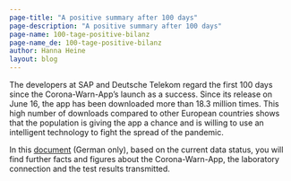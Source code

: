 ```yaml
---
page-title: "A positive summary after 100 days"
page-description: "A positive summary after 100 days"
page-name: 100-tage-positive-bilanz
page-name_de: 100-tage-positive-bilanz
author: Hanna Heine
layout: blog
---
```


The developers at SAP and Deutsche Telekom regard the first 100 days since the Corona-Warn-App’s launch as a success. Since its release on June 16,  the app has been downloaded more than 18.3 million times. This high number of downloads compared to other European countries shows that the population is giving the app a chance and is willing to use an intelligent technology to fight the spread of the pandemic.

In this [document](/assets/documents/2020-09-23-cwa-daten-fakten.pdf) (German only), based on the current data status, you will find further facts and figures about the Corona-Warn-App, the laboratory connection and the test results transmitted. 

<!-- overview -->
